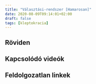 ```yaml
---
title: "Választási-rendszer [Hamarosan]"
date: 2020-08-09T09:14:01+02:00
draft: false
tags: [kleptokracia]
---
```


## Röviden

## Kapcsolódó videók

## Feldolgozatlan linkek
